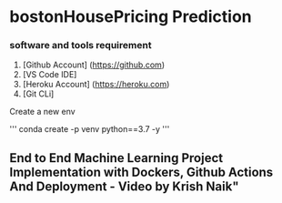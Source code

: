 # bostonHousePricing Prediction

### software and tools requirement
1. [Github Account] (https://github.com)
2. [VS Code IDE]
3. [Heroku Account] (https://heroku.com)
4. [Git CLi]


Create a new env

'''
conda create -p venv python==3.7 -y
'''

## End to End Machine Learning Project Implementation with Dockers, Github Actions And Deployment - Video by Krish Naik"
